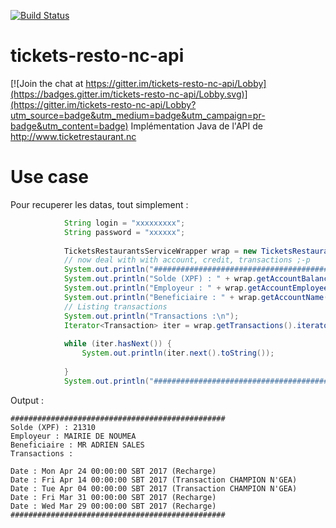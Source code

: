 [![Build Status](https://travis-ci.org/adriens/tickets-resto-nc-api.svg?branch=master)](https://travis-ci.org/adriens/tickets-resto-nc-api)

# tickets-resto-nc-api

[![Join the chat at https://gitter.im/tickets-resto-nc-api/Lobby](https://badges.gitter.im/tickets-resto-nc-api/Lobby.svg)](https://gitter.im/tickets-resto-nc-api/Lobby?utm_source=badge&utm_medium=badge&utm_campaign=pr-badge&utm_content=badge)
Implémentation Java de l'API de http://www.ticketrestaurant.nc

# Use case

Pour recuperer les datas, tout simplement :

```java
            String login = "xxxxxxxxx";
            String password = "xxxxxx";
            
            TicketsRestaurantsServiceWrapper wrap = new TicketsRestaurantsServiceWrapper(login, password);
            // now deal with with account, credit, transactions ;-p
            System.out.println("################################################");
            System.out.println("Solde (XPF) : " + wrap.getAccountBalance());
            System.out.println("Employeur : " + wrap.getAccountEmployeer());
            System.out.println("Beneficiaire : " + wrap.getAccountName());
            // Listing transactions
            System.out.println("Transactions :\n");
            Iterator<Transaction> iter = wrap.getTransactions().iterator();
            
            while (iter.hasNext()) {
                System.out.println(iter.next().toString());
                
            }
            System.out.println("################################################");
```

Output :

```
################################################
Solde (XPF) : 21310
Employeur : MAIRIE DE NOUMEA
Beneficiaire : MR ADRIEN SALES
Transactions :

Date : Mon Apr 24 00:00:00 SBT 2017 (Recharge)
Date : Fri Apr 14 00:00:00 SBT 2017 (Transaction CHAMPION N'GEA)
Date : Tue Apr 04 00:00:00 SBT 2017 (Transaction CHAMPION N'GEA)
Date : Fri Mar 31 00:00:00 SBT 2017 (Recharge)
Date : Wed Mar 29 00:00:00 SBT 2017 (Recharge)
################################################
```